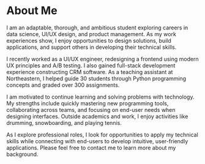 # About Me
I am an adaptable, thorough, and ambitious student exploring careers in data science, UI/UX design, and product management. As my work experiences show, I enjoy opportunities to design solutions, build applications, and support others in developing their technical skills. 

I recently worked as a UI/UX engineer, redesigning a frontend using modern UX principles and A/B testing. I also gained full-stack development experience constructing CRM software. As a teaching assistant at Northeastern, I helped guide 30 students through Python programming concepts and graded over 300 assignments.

I am motivated to continue learning and solving problems with technology. My strengths include quickly mastering new programming tools, collaborating across teams, and focusing on end-user needs when designing interfaces. Outside academics and work, I enjoy activities like drumming, snowboarding, and playing tennis. 

As I explore professional roles, I look for opportunities to apply my technical skills while connecting with end-users to develop intuitive, user-friendly applications. Please feel free to contact me to learn more about my background.
